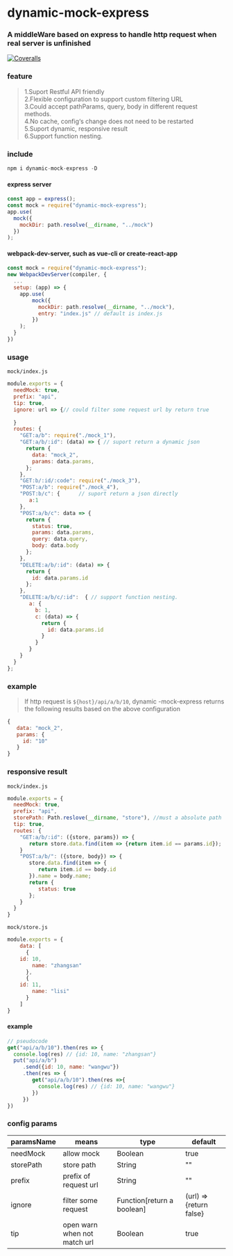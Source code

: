 # dynamic-mock-express
### A middleWare based on express to handle http request when real server is unfinished
[![Coveralls](https://img.shields.io/coveralls/xcatliu/pagic.svg)](https://coveralls.io/github/xcatliu/pagic)

### feature

>1.Suport Restful API friendly               
>2.Flexible configuration to support custom filtering URL                   
>3.Could accept pathParams, query, body in different request methods.          
>4.No cache, config‘s change does not need to be restarted                 
>5.Suport dynamic, responsive result                                    
>6.Support function nesting.               

### include

```javascript
npm i dynamic-mock-express -D

```
#### express server
```javascript
const app = express();
const mock = require("dynamic-mock-express");
app.use(
  mock({
    mockDir: path.resolve(__dirname, "../mock")
  })
);
```
#### webpack-dev-server, such as vue-cli or create-react-app
```javascript
const mock = require("dynamic-mock-express");
new WebpackDevServer(compiler, {
  ...
  setup: (app) => {
    app.use(
        mock({
          mockDir: path.resolve(__dirname, "../mock"),
          entry: "index.js" // default is index.js
        })
    );
  }
})
```
### usage
`mock/index.js`
```javascript
module.exports = {
  needMock: true,
  prefix: "api",
  tip: true,
  ignore: url => {// could filter some request url by return true
  
  }
  routes: {
    "GET:a/b": require("./mock_1"),
    "GET:a/b/:id": (data) => { // suport return a dynamic json
      return {
        data: "mock_2",
        params: data.params,
      };
    },
    "GET:b/:id/:code": require("./mock_3"),
    "POST:a/b": require("./mock_4"),
    "POST:b/c": {      // suport return a json directly
       a:1
    },
    "POST:a/b/c": data => {
      return {
        status: true,
        params: data.params,
        query: data.query,
        body: data.body
      };
    },
    "DELETE:a/b/:id": (data) => {
      return {
        id: data.params.id
      };
    },
    "DELETE:a/b/c/:id":  { // support function nesting.
       a: {
         b: 1,
         c: (data) => {
           return {
             id: data.params.id
           }
         }
       }
    }
  }
};

```

### example
>If http request is `${host}/api/a/b/10`, dynamic -mock-express returns the following results based on the above configuration
```javascript
{
   data: "mock_2",
   params: {
     id: "10"
   }
}
```

### responsive result

`mock/index.js`
```javascript
module.exports = {
  needMock: true,
  prefix: "api",
  storePath: Path.reslove(__dirname, "store"), //must a absolute path
  tip: true,
  routes: {
    "GET:a/b/:id": ({store, params}) => {
       return store.data.find(item => {return item.id == params.id});
    }
    "POST:a/b/": ({store, body}) => {
       store.data.find(item => {
          return item.id == body.id
       }).name = body.name;
       return {
          status: true
       };
    }
  }
}
```
`mock/store.js`
```javascript
module.exports = {
    data: [
      {
	id: 10,
        name: "zhangsan"  
      },
      {
	id: 11,
        name: "lisi"  
      }
    ]
}

```

#### example
```javascript
// pseudocode
get("api/a/b/10").then(res => {
  console.log(res) // {id: 10, name: "zhangsan"}
  put("api/a/b")
     .send({id: 10, name: "wangwu"})
     .then(res => {
        get("api/a/b/10").then(res =>{
          console.log(res) // {id: 10, name: "wangwu"}
        })
     })
})

```

### config params
|paramsName|means|type|default|
|-|-|-|-|
|needMock|allow mock|Boolean|true|
|storePath|store path|String|""|
|prefix|prefix of request url|String|""|
|ignore|filter some request|Function[return a boolean]|(url) => {return false}|
|tip|open warn when not match url |Boolean|true|



